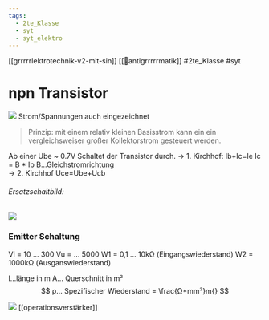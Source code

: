```yaml
---
tags:
  - 2te_Klasse
  - syt
  - syt_elektro
---
```

[[grrrrrlektrotechnik-v2-mit-sin]]
[[🤠antigrrrrrmatik]]
#2te_Klasse #syt

# npn Transistor
![](DR12-02-2024-24.excalidraw.svg)
Strom/Spannungen auch eingezeichnet

> Prinzip: mit einem relativ kleinen Basisstrom kann ein ein vergleichsweiser großer Kollektorstrom gesteuert werden.

Ab einer Ube ~ 0.7V Schaltet der Transistor durch.
→ 1. Kirchhof: Ib+Ic=Ie
Ic = B * Ib B...Gleichstromrichtung  
→ 2. Kirchhof
Uce=Ube+Ucb
###### Ersatzschaltbild:
![](DR12-02-2024-24_0.excalidraw.svg)


### Emitter Schaltung
Vi = 10 ... 300
Vu = ... 5000
W1 = 0,1 ... 10kΩ (Eingangswiederstand)
W2 =  1000kΩ (Ausganswiederstand)

l...länge in m
A... Querschnitt in m²
$$ ρ... Spezifischer Wiederstand = \frac{Ω*mm²}m{} $$



![](diemensionierung%20transistor|dimensionierung.excalidraw.svg)
[[operationsverstärker]]

